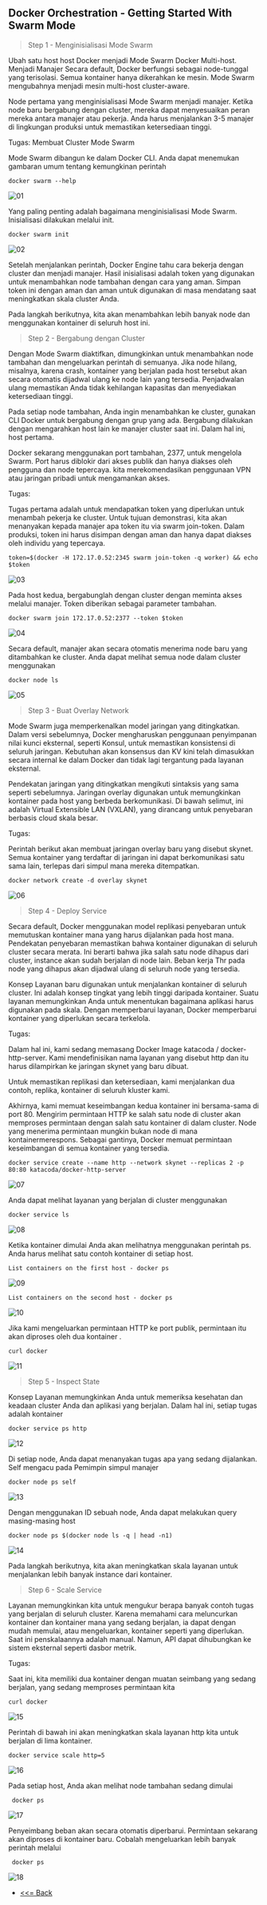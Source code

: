 ## Docker Orchestration - Getting Started With Swarm Mode

> Step 1 -  Menginisialisasi Mode Swarm

Ubah satu host host Docker menjadi Mode Swarm Docker Multi-host. Menjadi Manajer Secara default, Docker berfungsi sebagai node-tunggal yang terisolasi. Semua kontainer hanya dikerahkan ke mesin. Mode Swarm mengubahnya menjadi mesin multi-host cluster-aware.

Node pertama yang menginisialisasi Mode Swarm menjadi manajer. Ketika node baru bergabung dengan cluster, mereka dapat menyesuaikan peran mereka antara manajer atau pekerja. Anda harus menjalankan 3-5 manajer di lingkungan produksi untuk memastikan ketersediaan tinggi.

Tugas: Membuat Cluster Mode Swarm

Mode Swarm dibangun ke dalam Docker CLI. Anda dapat menemukan gambaran umum tentang kemungkinan perintah

 ```docker swarm --help```

 ![01](img2/img1.png)

 Yang paling penting adalah bagaimana menginisialisasi Mode Swarm. Inisialisasi dilakukan melalui init.

 ```docker swarm init```

 ![02](img2/img2.png)

Setelah menjalankan perintah, Docker Engine tahu cara bekerja dengan cluster dan menjadi manajer. Hasil inisialisasi adalah token yang digunakan untuk menambahkan node tambahan dengan cara yang aman. Simpan token ini dengan aman dan aman untuk digunakan di masa mendatang saat meningkatkan skala cluster Anda.

Pada langkah berikutnya, kita akan menambahkan lebih banyak node dan menggunakan kontainer di seluruh host ini.


> Step 2 - Bergabung dengan Cluster

Dengan Mode Swarm diaktifkan, dimungkinkan untuk menambahkan node tambahan dan mengeluarkan perintah di semuanya. Jika node hilang, misalnya, karena crash, kontainer yang berjalan pada host tersebut akan secara otomatis dijadwal ulang ke node lain yang tersedia. Penjadwalan ulang memastikan Anda tidak kehilangan kapasitas dan menyediakan ketersediaan tinggi.

Pada setiap node tambahan, Anda ingin menambahkan ke cluster, gunakan CLI Docker untuk bergabung dengan grup yang ada. Bergabung dilakukan dengan mengarahkan host lain ke manajer cluster saat ini. Dalam hal ini, host pertama.

Docker sekarang menggunakan port tambahan, 2377, untuk mengelola Swarm. Port harus diblokir dari akses publik dan hanya diakses oleh pengguna dan node tepercaya. kita merekomendasikan penggunaan VPN atau jaringan pribadi untuk mengamankan akses.

Tugas:

Tugas pertama adalah untuk mendapatkan token yang diperlukan untuk menambah pekerja ke cluster. Untuk tujuan demonstrasi, kita akan menanyakan kepada manajer apa token itu via swarm join-token. Dalam produksi, token ini harus disimpan dengan aman dan hanya dapat diakses oleh individu yang tepercaya.

```token=$(docker -H 172.17.0.52:2345 swarm join-token -q worker) && echo $token```

 ![03](img2/img3.png)

Pada host kedua, bergabunglah dengan cluster dengan meminta akses melalui manajer. Token diberikan sebagai parameter tambahan.

```docker swarm join 172.17.0.52:2377 --token $token```

 ![04](img2/img4.png)

Secara default, manajer akan secara otomatis menerima node baru yang ditambahkan ke cluster. Anda dapat melihat semua node dalam cluster menggunakan 

```docker node ls```

 ![05](img2/img5.png)


> Step 3 -  Buat Overlay Network

Mode Swarm juga memperkenalkan model jaringan yang ditingkatkan. Dalam versi sebelumnya, Docker mengharuskan penggunaan penyimpanan nilai kunci eksternal, seperti Konsul, untuk memastikan konsistensi di seluruh jaringan. Kebutuhan akan konsensus dan KV kini telah dimasukkan secara internal ke dalam Docker dan tidak lagi tergantung pada layanan eksternal.

Pendekatan jaringan yang ditingkatkan mengikuti sintaksis yang sama seperti sebelumnya. Jaringan overlay digunakan untuk memungkinkan kontainer pada host yang berbeda berkomunikasi. Di bawah selimut, ini adalah Virtual Extensible LAN (VXLAN), yang dirancang untuk penyebaran berbasis cloud skala besar.

Tugas:

Perintah berikut akan membuat jaringan overlay baru yang disebut skynet. Semua kontainer yang terdaftar di jaringan ini dapat berkomunikasi satu sama lain, terlepas dari simpul mana mereka ditempatkan.

```docker network create -d overlay skynet```

 ![06](img2/img6.png)

> Step 4 -  Deploy Service

Secara default, Docker menggunakan model replikasi penyebaran untuk memutuskan kontainer mana yang harus dijalankan pada host mana. Pendekatan penyebaran memastikan bahwa kontainer digunakan di seluruh cluster secara merata. Ini berarti bahwa jika salah satu node dihapus dari cluster, instance akan sudah berjalan di node lain. Beban kerja Thr pada node yang dihapus akan dijadwal ulang di seluruh node yang tersedia.

Konsep Layanan baru digunakan untuk menjalankan kontainer di seluruh cluster. Ini adalah konsep tingkat yang lebih tinggi daripada kontainer. Suatu layanan memungkinkan Anda untuk menentukan bagaimana aplikasi harus digunakan pada skala. Dengan memperbarui layanan, Docker memperbarui kontainer yang diperlukan secara terkelola.

Tugas:

Dalam hal ini, kami sedang memasang Docker Image katacoda / docker-http-server. Kami mendefinisikan nama layanan yang disebut http dan itu harus dilampirkan ke jaringan skynet yang baru dibuat.

Untuk memastikan replikasi dan ketersediaan, kami menjalankan dua contoh, replika, kontainer di seluruh kluster kami.

Akhirnya, kami memuat keseimbangan kedua kontainer ini bersama-sama di port 80. Mengirim permintaan HTTP ke salah satu node di cluster akan memproses permintaan dengan salah satu kontainer di dalam cluster. Node yang menerima permintaan mungkin bukan node di mana kontainermerespons. Sebagai gantinya, Docker memuat permintaan keseimbangan di semua kontainer yang tersedia.

```docker service create --name http --network skynet --replicas 2 -p 80:80 katacoda/docker-http-server```

 ![07](img2/img7.png)

Anda dapat melihat layanan yang berjalan di cluster menggunakan

```docker service ls```

 ![08](img2/img8.png)

Ketika kontainer dimulai Anda akan melihatnya menggunakan perintah ps. Anda harus melihat satu contoh kontainer di setiap host.

```List containers on the first host - docker ps```

 ![09](img2/img9.png)

```List containers on the second host - docker ps```

 ![10](img2/img10.png)

Jika kami mengeluarkan permintaan HTTP ke port publik, permintaan itu akan diproses oleh dua kontainer .

```curl docker```

 ![11](img2/img11.png)


> Step 5 -  Inspect State

Konsep Layanan memungkinkan Anda untuk memeriksa kesehatan dan keadaan cluster Anda dan aplikasi yang berjalan. Dalam hal ini, setiap tugas adalah kontainer

```docker service ps http```
 
 ![12](img2/img12.png)


Di setiap node, Anda dapat menanyakan tugas apa yang sedang dijalankan. Self mengacu pada Pemimpin simpul manajer

```docker node ps self```

 ![13](img2/img13.png)

Dengan menggunakan ID sebuah node, Anda dapat melakukan query masing-masing host 

```docker node ps $(docker node ls -q | head -n1)```

 ![14](img2/img14.png)

Pada langkah berikutnya, kita akan meningkatkan skala layanan untuk menjalankan lebih banyak instance dari kontainer.


> Step 6 -  Scale Service

Layanan memungkinkan kita untuk mengukur berapa banyak contoh tugas yang berjalan di seluruh cluster. Karena memahami cara meluncurkan kontainer dan kontainer mana yang sedang berjalan, ia dapat dengan mudah memulai, atau mengeluarkan, kontainer seperti yang diperlukan. Saat ini penskalaannya adalah manual. Namun, API dapat dihubungkan ke sistem eksternal seperti dasbor metrik.


Tugas:

Saat ini, kita memiliki dua kontainer dengan muatan seimbang yang sedang berjalan, yang sedang memproses permintaan kita

```curl docker```

 ![15](img2/img15.png)

Perintah di bawah ini akan meningkatkan skala layanan http kita untuk berjalan di lima kontainer.

```docker service scale http=5```

 ![16](img2/img16.png)

Pada setiap host, Anda akan melihat node tambahan sedang dimulai

``` docker ps```

 ![17](img2/img17.png)

Penyeimbang beban akan secara otomatis diperbarui. Permintaan sekarang akan diproses di kontainer baru. Cobalah mengeluarkan lebih banyak perintah melalui 

``` docker ps```

 ![18](img2/img18.png)




* [<<= Back](README.md)